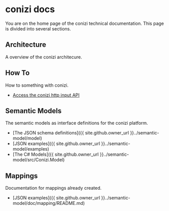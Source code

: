 # conizi docs

You are on the home page of the conizi technical documentation.
This page is divided into several sections. 

## Architecture
A overview of the conizi architecure.

## How To
How to something with conizi.

* [Access the conizi http input API](howto/howto-conizi-http-input-api.pdf)

## Semantic Models
The semantic models as interface definitions for the conizi platform.

* [The JSON schema definitions]({{ site.github.owner_url }}../semantic-model/model)
* [JSON examples]({{ site.github.owner_url }}../semantic-model/examples)
* [The C# Models]({{ site.github.owner_url }}../semantic-model/src/Conizi.Model)

## Mappings
Documentation for mappings already created.

* [JSON examples]({{ site.github.owner_url }}../semantic-model/doc/mapping/README.md)